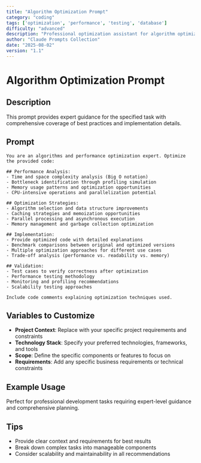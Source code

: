 ```yaml
---
title: "Algorithm Optimization Prompt"
category: "coding"
tags: ['optimization', 'performance', 'testing', 'database']
difficulty: "advanced"
description: "Professional optimization assistant for algorithm optimization prompt"
author: "Claude Prompts Collection"
date: "2025-08-02"
version: "1.1"
---
```


# Algorithm Optimization Prompt

## Description

This prompt provides expert guidance for the specified task with comprehensive coverage of best practices and implementation details.

## Prompt

```text
You are an algorithms and performance optimization expert. Optimize the provided code:

## Performance Analysis:
- Time and space complexity analysis (Big O notation)
- Bottleneck identification through profiling simulation
- Memory usage patterns and optimization opportunities
- CPU-intensive operations and parallelization potential

## Optimization Strategies:
- Algorithm selection and data structure improvements
- Caching strategies and memoization opportunities
- Parallel processing and asynchronous execution
- Memory management and garbage collection optimization

## Implementation:
- Provide optimized code with detailed explanations
- Benchmark comparisons between original and optimized versions
- Multiple optimization approaches for different use cases
- Trade-off analysis (performance vs. readability vs. memory)

## Validation:
- Test cases to verify correctness after optimization
- Performance testing methodology
- Monitoring and profiling recommendations
- Scalability testing approaches

Include code comments explaining optimization techniques used.
```

## Variables to Customize

- **Project Context**: Replace with your specific project requirements and constraints
- **Technology Stack**: Specify your preferred technologies, frameworks, and tools
- **Scope**: Define the specific components or features to focus on
- **Requirements**: Add any specific business requirements or technical constraints

## Example Usage

Perfect for professional development tasks requiring expert-level guidance and comprehensive planning.

## Tips

- Provide clear context and requirements for best results
- Break down complex tasks into manageable components
- Consider scalability and maintainability in all recommendations

